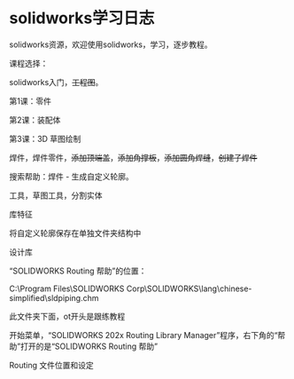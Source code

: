 # solidworks学习日志

solidworks资源，欢迎使用solidworks，学习，逐步教程。

课程选择：

solidworks入门，~~工程图~~。

第1课：零件

第2课：装配体

第3课：3D 草图绘制

焊件，焊件零件，~~添加顶端盖~~，~~添加角撑板~~，~~添加圆角焊缝~~，~~创建子焊件~~

搜索帮助：焊件 - 生成自定义轮廓。



工具，草图工具，分割实体

库特征

将自定义轮廓保存在单独文件夹结构中

设计库

“SOLIDWORKS Routing 帮助”的位置：

C:\Program Files\SOLIDWORKS Corp\SOLIDWORKS\lang\chinese-simplified\sldpiping.chm

此文件夹下面，ot开头是跟练教程

开始菜单，“SOLIDWORKS 202x Routing Library Manager”程序，右下角的“帮助”打开的是“SOLIDWORKS Routing 帮助”

Routing 文件位置和设定

